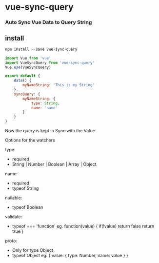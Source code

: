 # vue-sync-query
### Auto Sync Vue Data to Query String

## install

```javascript
npm install --save vue-sync-query
```

```javascript
import Vue from 'vue'
import VueSyncQuery from 'vue-sync-query'
Vue.use(VueSyncQuery)

export default {
    data() {
        myNameString: 'This is my String'
    },
    syncQuery: {
        myNameString: {
            type: String,
            name: 'name'
        }
    }
}
```

Now the query is kept in Sync with the Value

Options for the watchers

type: 
- required
- String | Number | Boolean | Array | Object

name: 
- required
- typeof String

nullable:
- typeof Boolean

validate: 
- typeof === 'function'
eg. function(value) {
    if(!value) return false
    return true
}

proto: 
- Only for type Object
- typeof Object
eg. {
    value: {
        type: Number,
        name: value
    }
}
